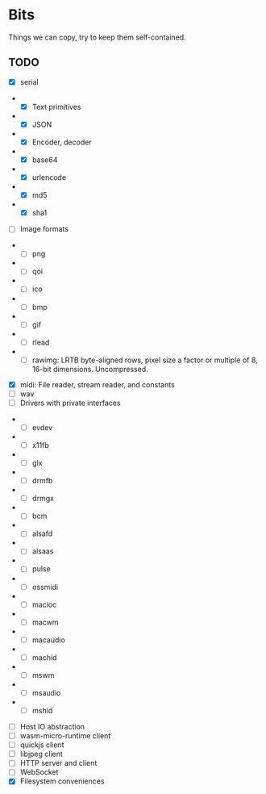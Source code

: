 # Bits

Things we can copy, try to keep them self-contained.

## TODO

- [x] serial
- - [x] Text primitives
- - [x] JSON
- - [x] Encoder, decoder
- - [x] base64
- - [x] urlencode
- - [x] md5
- - [x] sha1
- [ ] Image formats
- - [ ] png
- - [ ] qoi
- - [ ] ico
- - [ ] bmp
- - [ ] gif
- - [ ] rlead
- - [ ] rawimg: LRTB byte-aligned rows, pixel size a factor or multiple of 8, 16-bit dimensions. Uncompressed.
- [x] midi: File reader, stream reader, and constants
- [ ] wav
- [ ] Drivers with private interfaces
- - [ ] evdev
- - [ ] x11fb
- - [ ] glx
- - [ ] drmfb
- - [ ] drmgx
- - [ ] bcm
- - [ ] alsafd
- - [ ] alsaas
- - [ ] pulse
- - [ ] ossmidi
- - [ ] macioc
- - [ ] macwm
- - [ ] macaudio
- - [ ] machid
- - [ ] mswm
- - [ ] msaudio
- - [ ] mshid
- [ ] Host IO abstraction
- [ ] wasm-micro-runtime client
- [ ] quickjs client
- [ ] libjpeg client
- [ ] HTTP server and client
- [ ] WebSocket
- [x] Filesystem conveniences
